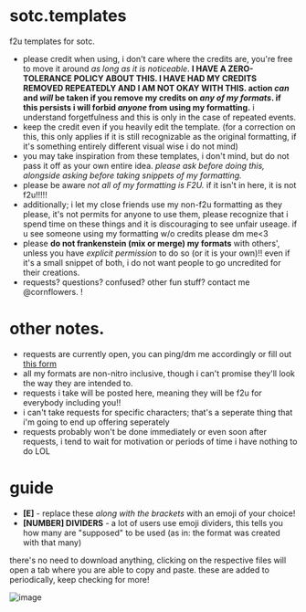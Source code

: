 # sotc.templates
f2u templates for sotc.

- please credit when using, i don't care where the credits are, you're free to move it around *as long as it is noticeable*. **I HAVE A ZERO-TOLERANCE POLICY ABOUT THIS. I HAVE HAD MY CREDITS REMOVED REPEATEDLY AND I AM NOT OKAY WITH THIS. action *can* and *will* be taken if you remove my credits on *any of my formats*. if this persists i will forbid *anyone* from using my formatting.** i understand forgetfulness and this is only in the case of repeated events.
- keep the credit even if you heavily edit the template. (for a correction on this, this only applies if it is still recognizable as the original formatting, if it's something entirely different visual wise i do not mind)
- you may take inspiration from these templates, i don't mind, but do not pass it off as your own entire idea. *please ask before doing this, alongside asking before taking snippets of my formatting.*
- please be aware *not all of my formatting is F2U.* if it isn't in here, it is not f2u!!!!!
- additionally; i let my close friends use my non-f2u formatting as they please, it's not permits for anyone to use them, please recognize that i spend time on these things and it is discouraging to see unfair useage. if u see someone using my formatting w/o credits please dm me<3
- please **do not frankenstein (mix or merge) my formats** with others', unless you have *explicit permission* to do so (or it is your own)!! even if it's a small snippet of both, i do not want people to go uncredited for their creations.
- requests? questions? confused? other fun stuff? contact me @cornflowers. !

# other notes.
- requests are currently open, you can ping/dm me accordingly or fill out [this form]()
- all my formats are non-nitro inclusive, though i can't promise they'll look the way they are intended to.
- requests i take will be posted here, meaning they will be f2u for everybody including you!!
- i can't take requests for specific characters; that's a seperate thing that i'm going to end up offering seperately
- requests probably won't be done immediately or even soon after requests, i tend to wait for motivation or periods of time i have nothing to do LOL

# guide
- **[E]** - replace these *along with the brackets* with an emoji of your choice!
- **[NUMBER] DIVIDERS** - a lot of users use emoji dividers, this tells you how many are "supposed" to be used (as in: the format was created with that many)


there's no need to download anything, clicking on the respective files will open a tab where you are able to copy and paste.
these are added to periodically, keep checking for more!

![image](https://github.com/fazcorp/sotc.templates/assets/119465467/ca6e266b-c977-444a-92cb-5f44cc7de18e)
